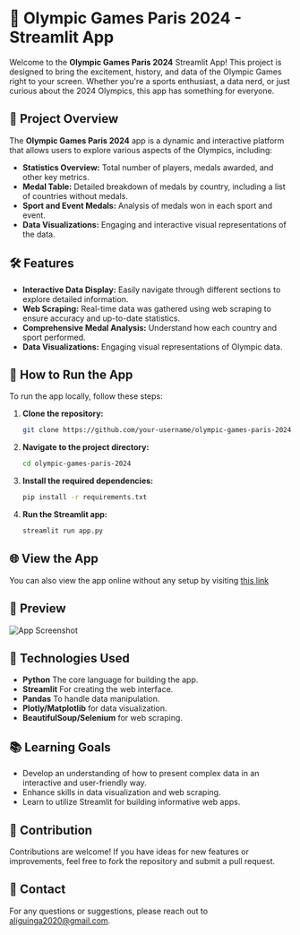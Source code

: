 # 🏅 Olympic Games Paris 2024 - Streamlit App

Welcome to the **Olympic Games Paris 2024** Streamlit App! This project is designed to bring the excitement, history, and data of the Olympic Games right to your screen. Whether you're a sports enthusiast, a data nerd, or just curious about the 2024 Olympics, this app has something for everyone.

## 🎯 Project Overview

The **Olympic Games Paris 2024** app is a dynamic and interactive platform that allows users to explore various aspects of the Olympics, including:

- **Statistics Overview:** Total number of players, medals awarded, and other key metrics.
- **Medal Table:** Detailed breakdown of medals by country, including a list of countries without medals.
- **Sport and Event Medals:** Analysis of medals won in each sport and event.
- **Data Visualizations:** Engaging and interactive visual representations of the data.

## 🛠️ Features

- **Interactive Data Display:** Easily navigate through different sections to explore detailed information.
- **Web Scraping:** Real-time data was gathered using web scraping to ensure accuracy and up-to-date statistics.
- **Comprehensive Medal Analysis:** Understand how each country and sport performed.
- **Data Visualizations:** Engaging visual representations of Olympic data.

## 🚀 How to Run the App

To run the app locally, follow these steps:

1. **Clone the repository:**
   ```bash
   git clone https://github.com/your-username/olympic-games-paris-2024.git
   ```
2. **Navigate to the project directory:**
   ```bash
   cd olympic-games-paris-2024
   ```
3. **Install the required dependencies:**
   ```bash
   pip install -r requirements.txt
   ```
4. **Run the Streamlit app:**
   ```bash
   streamlit run app.py
   ```

## 🌐 View the App

You can also view the app online without any setup by visiting [this link]([https://olympic-games-paris-2024-yu8ehpjkjwhvx74m6rcwsz.streamlit.app/])

## 🌟 Preview

![App Screenshot](path-to-screenshot.png)

## 🧠 Technologies Used

- **Python** The core language for building the app.
- **Streamlit** For creating the web interface.
- **Pandas** To handle data manipulation.
- **Plotly/Matplotlib** for data visualization.
- **BeautifulSoup/Selenium** for web scraping.

## 📚 Learning Goals

- Develop an understanding of how to present complex data in an interactive and user-friendly way.
- Enhance skills in data visualization and web scraping.
- Learn to utilize Streamlit for building informative web apps.

## 🙌 Contribution

Contributions are welcome! If you have ideas for new features or improvements, feel free to fork the repository and submit a pull request.

## 📧 Contact

For any questions or suggestions, please reach out to [aliguinga2020@gmail.com](aliguinga2020@gmail.com).
